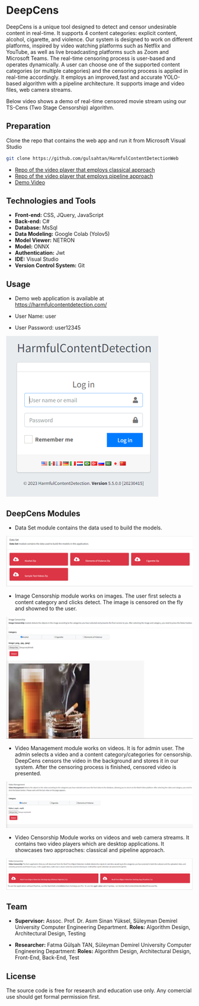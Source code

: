 # DeepCens
DeepCens is a unique tool designed to detect and censor undesirable content in real-time. It supports 4 content categories: explicit content, alcohol, cigarette, and violence. Our system is designed to work on different platforms, inspired by video watching platforms such as Netflix and YouTube, as well as live broadcasting platforms such as Zoom and Microsoft Teams. The real-time censoring process is user-based and operates dynamically. A user can choose one of the supported content categories (or multiple categories) and the censoring process is applied in real-time accordingly. It employs an improved,fast and accurate YOLO-based algorithm with a pipeline architecture. It supports image and video files, web camera streams.

Below video shows a demo of real-time censored movie stream using our TS-Cens (Two Stage Censorship) algorithm.


## Preparation

Clone the repo that contains the web app and run it from Microsoft Visual Studio
```bash
git clone https://github.com/gulsahtan/HarmfulContentDetectionWeb

```
* [Repo of the video player that employs classical approach](https://github.com/gulsahtan/HarmfulContentDetectionDesktop)
* [Repo of the video player that employs pipeline approach](https://github.com/gulsahtan/HarmfulContentDetectionRealTimeRepo)
* [Demo Video](https://github.com/gulsahtan/HarmfulContentDetectionWeb/blob/main/HarmfulContentDetection.Web.Mvc/Assets/web.mp4)


## Technologies and Tools

* **Front-end:** CSS, JQuery, JavaScript
* **Back-end:** C#
* **Database:** MsSql
* **Data Modeling:** Google Colab (Yolov5) 
* **Model Viewer:** NETRON
* **Model:** ONNX
* **Authentication:** Jwt
* **IDE:** Visual Studio
* **Version Control System:** Git

## Usage

- Demo web application is available at https://harmfulcontentdetection.com/

- User Name: user

- User Password: user12345

![image](images/login.PNG)

## DeepCens Modules
* Data Set module contains the data used to build the models.

![image](images/dataset.PNG)

* Image Censorship module works on images. The user first selects a content category and clicks detect. The image is censored on the fly and showned to the user.

![image](images/imagecensorship.PNG)

* Video Management module works on videos. It is for admin user. The admin selects a video and a content category/categories for censorship. DeepCens censors the video in the background and stores it in our system. After the censoring process is finished, censored video is presented.

![image](images/videomanagement.PNG)

* Video Censorship Module works on videos and web camera streams. It contains two video players which are desktop applications. It showcases two approaches: classical and pipeline approach.

![image](images/videocensorship.PNG)


## Team

* **Supervisor:** Assoc. Prof. Dr. Asım Sinan Yüksel, Süleyman Demirel University Computer Engineering Department. **Roles:** Algorithm Design, Architectural Design, Testing

* **Researcher:** Fatma Gülşah TAN, Süleyman Demirel University Computer Engineering Department: **Roles:** Algorithm Design, Architectural Design, Front-End, Back-End, Test

## License

The source code is free for research and education use only. Any comercial use should get formal permission first.
